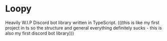 # Loopy
Heavily W.I.P Discord bot library written in TypeScript.
(((this is like my first project in ts so the structure and general everything definitely sucks - this is also my first discord bot library)))
